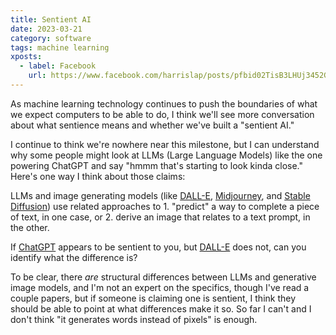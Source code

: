 ```yaml
---
title: Sentient AI
date: 2023-03-21
category: software
tags: machine learning
xposts:
  - label: Facebook
    url: https://www.facebook.com/harrislap/posts/pfbid02TisB3LHUj3452GzMERGoADa3EewbBpycqrxgxF5vRFxKb5bGr5ABsZYuG5G3jhbYl
---
```


As machine learning technology continues to push the boundaries of what we expect computers to be able to do, I think we'll see more conversation about what sentience means and whether we've built a "sentient AI."

I continue to think we're nowhere near this milestone, but I can understand why some people might look at LLMs (Large Language Models) like the one powering ChatGPT and say "hmmm that's starting to look kinda close." Here's one way I think about those claims:

LLMs and image generating models (like [DALL-E][], [Midjourney][], and [Stable Diffusion][]) use related approaches to 1. "predict" a way to complete a piece of text, in one case, or 2. derive an image that relates to a text prompt, in the other.

If [ChatGPT][] appears to be sentient to you, but [DALL-E][] does not, can you identify what the difference is?

To be clear, there *are* structural differences between LLMs and generative image models, and I'm not an expert on the specifics, though I've read a couple papers, but if someone is claiming one is sentient, I think they should be able to point at what differences make it so. So far I can't and I don't think "it generates words instead of pixels" is enough.

[DALL-E]: https://openai.com/dall-e-2
[Midjourney]: https://www.midjourney.com/
[Stable Diffusion]: https://stability.ai/stablediffusion
[ChatGPT]: https://openai.com/blog/chatgpt

